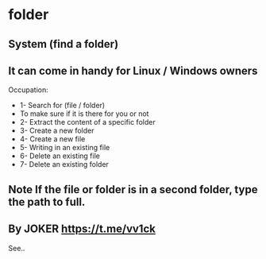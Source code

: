 # folder
System (find a folder)
-
It can come in handy for Linux / Windows owners
-
Occupation:
- 1- Search for (file / folder)
- To make sure if it is there for you or not
- 2- Extract the content of a specific folder
- 3- Create a new folder
- 4- Create a new file
- 5- Writing in an existing file
- 6- Delete an existing file
- 7- Delete an existing folder

Note If the file or folder is in a second folder, type the path to full.
-
By JOKER https://t.me/vv1ck
-
See..
